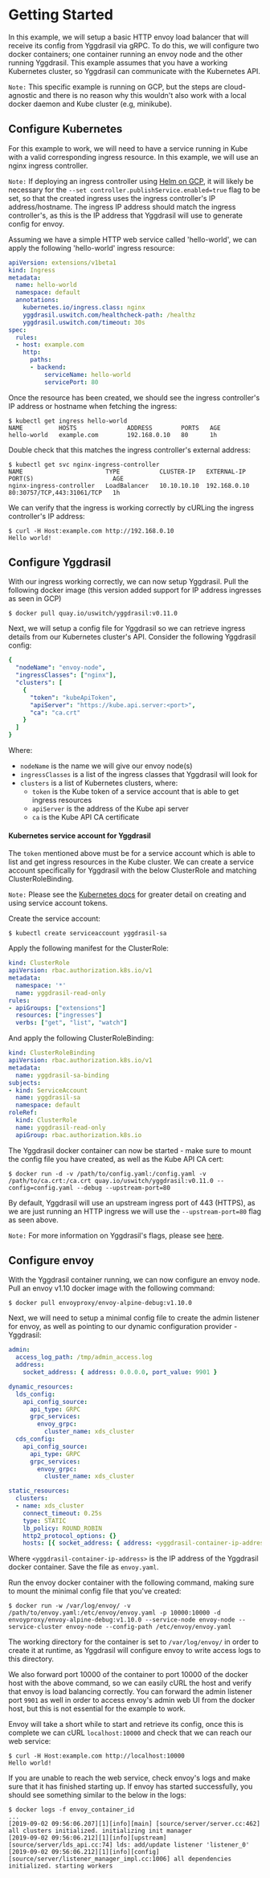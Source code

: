 # Getting Started
In this example, we will setup a basic HTTP envoy load balancer that will receive its config from Yggdrasil via gRPC. To do this, we will configure two docker containers; one container running an envoy node and the other running Yggdrasil. This example assumes that you have a working Kubernetes cluster, so Yggdrasil can communicate with the Kubernetes API.

`Note:` This specific example is running on GCP, but the steps are cloud-agnostic and there is no reason why this wouldn't also work with a local docker daemon and Kube cluster (e.g, minikube).

## Configure Kubernetes
For this example to work, we will need to have a service running in Kube with a valid corresponding ingress resource. In this example, we will use an nginx ingress controller.

`Note:` If deploying an ingress controller using [Helm on GCP](https://github.com/GoogleCloudPlatform/community/blob/master/tutorials/nginx-ingress-gke/index.md#deploy-nginx-ingress-controller-with-rbac-enabled), it will likely be necessary for the `--set controller.publishService.enabled=true` flag to be set, so that the created ingress uses the ingress controller's IP address/hostname. The ingress IP address should match the ingress controller's, as this is the IP address that Yggdrasil will use to generate config for envoy.

Assuming we have a simple HTTP web service called 'hello-world', we can apply the following 'hello-world' ingress resource:

```yaml
apiVersion: extensions/v1beta1
kind: Ingress
metadata:
  name: hello-world
  namespace: default
  annotations:
    kubernetes.io/ingress.class: nginx
    yggdrasil.uswitch.com/healthcheck-path: /healthz
    yggdrasil.uswitch.com/timeout: 30s
spec:
  rules:
  - host: example.com
    http:
      paths:
      - backend:
          serviceName: hello-world
          servicePort: 80
```

Once the resource has been created, we should see the ingress controller's IP address or hostname when fetching the ingress:

```console
$ kubectl get ingress hello-world
NAME          HOSTS              ADDRESS        PORTS   AGE
hello-world   example.com        192.168.0.10   80      1h
```

Double check that this matches the ingress controller's external address:

```console
$ kubectl get svc nginx-ingress-controller
NAME                       TYPE           CLUSTER-IP   EXTERNAL-IP    PORT(S)                      AGE
nginx-ingress-controller   LoadBalancer   10.10.10.10  192.168.0.10   80:30757/TCP,443:31061/TCP   1h
```

We can verify that the ingress is working correctly by cURLing the ingress controller's IP address:

```console
$ curl -H Host:example.com http://192.168.0.10
Hello world!
```

## Configure Yggdrasil
With our ingress working correctly, we can now setup Yggdrasil. Pull the following docker image (this version added support for IP address ingresses as seen in GCP)

```console
$ docker pull quay.io/uswitch/yggdrasil:v0.11.0
```

Next, we will setup a config file for Yggdrasil so we can retrieve ingress details from our Kubernetes cluster's API. Consider the following Yggdrasil config:

```yaml
{
  "nodeName": "envoy-node",
  "ingressClasses": ["nginx"],
  "clusters": [
    {
      "token": "kubeApiToken",
      "apiServer": "https://kube.api.server:<port>",
      "ca": "ca.crt"
    }
  ]
}
```

Where:
* `nodeName` is the name we will give our envoy node(s)
* `ingressClasses` is a list of the ingress classes that Yggdrasil will look for
* `clusters` is a list of Kubernetes clusters, where:
  * `token` is the Kube token of a service account that is able to get ingress resources
  * `apiServer` is the address of the Kube api server
  * `ca` is the Kube API CA certificate

#### Kubernetes service account for Yggdrasil

The `token` mentioned above must be for a service account which is able to list and get ingress resources in the Kube cluster. We can create a service account specifically for Yggdrasil with the below ClusterRole and matching ClusterRoleBinding.

`Note:` Please see the [Kubernetes docs](https://kubernetes.io/docs/reference/access-authn-authz/authentication/#service-account-tokens) for greater detail on creating and using service account tokens.

Create the service account:
```console
$ kubectl create serviceaccount yggdrasil-sa
```

Apply the following manifest for the ClusterRole:
```yaml
kind: ClusterRole
apiVersion: rbac.authorization.k8s.io/v1
metadata:
  namespace: '*'
  name: yggdrasil-read-only
rules:
- apiGroups: ["extensions"]
  resources: ["ingresses"]
  verbs: ["get", "list", "watch"]
```

And apply the following ClusterRoleBinding:
```yaml
kind: ClusterRoleBinding
apiVersion: rbac.authorization.k8s.io/v1
metadata:
  name: yggdrasil-sa-binding
subjects:
- kind: ServiceAccount
  name: yggdrasil-sa
  namespace: default
roleRef:
  kind: ClusterRole
  name: yggdrasil-read-only
  apiGroup: rbac.authorization.k8s.io
```

The Yggdrasil docker container can now be started - make sure to mount the config file you have created, as well as the Kube API CA cert:

```console
$ docker run -d -v /path/to/config.yaml:/config.yaml -v /path/to/ca.crt:/ca.crt quay.io/uswitch/yggdrasil:v0.11.0 --config=config.yaml --debug --upstream-port=80
```

By default, Yggdrasil will use an upstream ingress port of 443 (HTTPS), as we are just running an HTTP ingress we will use the `--upstream-port=80` flag as seen above.

`Note:` For more information on Yggdrasil's flags, please see [here](/README.md#Flags).

## Configure envoy
With the Yggdrasil container running, we can now configure an envoy node. Pull an envoy v1.10 docker image with the following command:

```console
$ docker pull envoyproxy/envoy-alpine-debug:v1.10.0
```

Next, we will need to setup a minimal config file to create the admin listener for envoy, as well as pointing to our dynamic configuration provider - Yggdrasil:

```yaml
admin:
  access_log_path: /tmp/admin_access.log
  address:
    socket_address: { address: 0.0.0.0, port_value: 9901 }

dynamic_resources:
  lds_config:
    api_config_source:
      api_type: GRPC
      grpc_services:
        envoy_grpc:
          cluster_name: xds_cluster
  cds_config:
    api_config_source:
      api_type: GRPC
      grpc_services:
        envoy_grpc:
          cluster_name: xds_cluster

static_resources:
  clusters:
  - name: xds_cluster
    connect_timeout: 0.25s
    type: STATIC
    lb_policy: ROUND_ROBIN
    http2_protocol_options: {}
    hosts: [{ socket_address: { address: <yggdrasil-container-ip-address>, port_value: 8080 }}]
```

Where `<yggdrasil-container-ip-address>` is the IP address of the Yggdrasil docker container. Save the file as `envoy.yaml`.

Run the envoy docker container with the following command, making sure to mount the minimal config file that you've created:

```console
$ docker run -w /var/log/envoy/ -v /path/to/envoy.yaml:/etc/envoy/envoy.yaml -p 10000:10000 -d envoyproxy/envoy-alpine-debug:v1.10.0 --service-node envoy-node --service-cluster envoy-node --config-path /etc/envoy/envoy.yaml
```

The working directory for the container is set to `/var/log/envoy/` in order to create it at runtime, as Yggdrasil will configure envoy to write access logs to this directory.

We also forward port 10000 of the container to port 10000 of the docker host with the above command, so we can easily cURL the host and verify that envoy is load balancing correctly. You can forward the admin listener port `9901` as well in order to access envoy's admin web UI from the docker host, but this is not essential for the example to work.

Envoy will take a short while to start and retrieve its config, once this is complete we can cURL `localhost:10000` and check that we can reach our web service:

```console
$ curl -H Host:example.com http://localhost:10000
Hello world!
```

If you are unable to reach the web service, check envoy's logs and make sure that it has finished starting up. If envoy has started successfully, you should see something similar to the below in the logs:
```console
$ docker logs -f envoy_container_id
...
[2019-09-02 09:56:06.207][1][info][main] [source/server/server.cc:462] all clusters initialized. initializing init manager
[2019-09-02 09:56:06.212][1][info][upstream] [source/server/lds_api.cc:74] lds: add/update listener 'listener_0'
[2019-09-02 09:56:06.212][1][info][config] [source/server/listener_manager_impl.cc:1006] all dependencies initialized. starting workers
```
